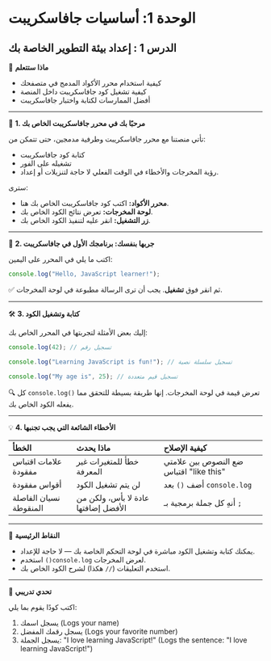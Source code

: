 # الوحدة 1: أساسيات جافاسكريبت

## الدرس 1 : إعداد بيئة التطوير الخاصة بك



🧠 **ماذا ستتعلم**
*	كيفية استخدام محرر الأكواد المدمج في متصفحك
*	كيفية تشغيل كود جافاسكريبت داخل المنصة
*	أفضل الممارسات لكتابة واختبار جافاسكريبت

---

🧭 **1. مرحبًا بك في محرر جافاسكريبت الخاص بك**

تأتي منصتنا مع محرر جافاسكريبت وطرفية مدمجين، حتى تتمكن من:
*	كتابة كود جافاسكريبت
*	تشغيله على الفور
*	رؤية المخرجات والأخطاء في الوقت الفعلي
لا حاجة لتنزيلات أو إعداد.

سترى:
*	**محرر الأكواد:** اكتب كود جافاسكريبت الخاص بك هنا.
*	**لوحة المخرجات:** تعرض نتائج الكود الخاص بك.
*	**زر التشغيل:** انقر عليه لتنفيذ الكود الخاص بك.

---

🧪 **2. جربها بنفسك: برنامجك الأول في جافاسكريبت**

اكتب ما يلي في المحرر على اليمين:

```javascript
console.log("Hello, JavaScript learner!");
```

✅ ثم انقر فوق **تشغيل**. يجب أن ترى الرسالة مطبوعة في لوحة المخرجات.

---

🛠️ **3. كتابة وتشغيل الكود**

إليك بعض الأمثلة لتجربتها في المحرر الخاص بك:

```javascript
console.log(42); // تسجيل رقم

console.log("Learning JavaScript is fun!"); // تسجيل سلسلة نصية

console.log("My age is", 25); // تسجيل قيم متعددة
```

🔍 كل `console.log()` تعرض قيمة في لوحة المخرجات. إنها طريقة بسيطة للتحقق مما يفعله الكود الخاص بك.

---

💡 **4. الأخطاء الشائعة التي يجب تجنبها**

| الخطأ                      | ماذا يحدث                        | كيفية الإصلاح                      |
| :------------------------- | :------------------------------- | :--------------------------------- |
| علامات اقتباس مفقودة       | خطأ للمتغيرات غير المعرفة        | ضع النصوص بين علامتي اقتباس "like this" |
| أقواس مفقودة               | لن يتم تشغيل الكود               | أضف `()` بعد `console.log`           |
| نسيان الفاصلة المنقوطة     | عادة لا بأس، ولكن من الأفضل إضافتها | أنهِ كل جملة برمجية بـ `;`          |

---

🧠 **النقاط الرئيسية**
*	يمكنك كتابة وتشغيل الكود مباشرة في لوحة التحكم الخاصة بك — لا حاجة للإعداد.
*	استخدم `()console.log` لعرض المخرجات.
*	استخدم التعليقات (`//` هكذا) لشرح الكود الخاص بك.

---

🧪 **تحدي تدريبي**

اكتب كودًا يقوم بما يلي:
1.	يسجل اسمك (Logs your name)
2.	يسجل رقمك المفضل (Logs your favorite number)
3.	يسجل الجملة: "I love learning JavaScript!" (Logs the sentence: "I love learning JavaScript!")